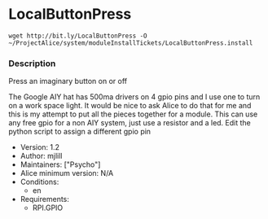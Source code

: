 # LocalButtonPress
```wget http://bit.ly/LocalButtonPress -O ~/ProjectAlice/system/moduleInstallTickets/LocalButtonPress.install```

### Description
Press an imaginary button on or off

 The Google AIY hat has 500ma drivers on 4 gpio pins and I use one to turn on a work space light.
 It would be nice to ask Alice to do that for me and this is my attempt to put all the pieces
 together for a module. This can use any free gpio for a non AIY system, just use a resistor and a led. 
 Edit the python script to assign a different gpio pin


- Version: 1.2
- Author: mjlill
- Maintainers: ["Psycho"]
- Alice minimum version: N/A
- Conditions:
  - en
- Requirements: 
  - RPI.GPIO

